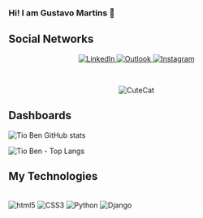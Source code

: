 ### Hi! I am Gustavo Martins 🤙

## Social Networks
<p align="center">
  <a href="https://www.linkedin.com/in/gustavo-martins-211669159/">
    <img src="https://img.shields.io/badge/LinkedIn-0077B5?style=for-the-badge&logo=linkedin&logoColor=white" alt="LinkedIn">
  </a>
  <a href="mailto:tioben@outlook.com.br">
    <img src="https://img.shields.io/badge/Microsoft_Outlook-0078D4?style=for-the-badge&logo=microsoft-outlook&logoColor=white" alt="Outlook">
  </a>
  <a href="https://www.instagram.com/tioben_gh/">
    <img src="https://img.shields.io/badge/Instagram-E4405F?style=for-the-badge&logo=instagram&logoColor=white" alt="Instagram">
  </a>
</p>

</br>

<p align="center">
    <img src="https://media.giphy.com/media/vFKqnCdLPNOKc/giphy.gif" alt="CuteCat">
</p>


## Dashboards
![Tio Ben GitHub stats](https://github-readme-stats.vercel.app/api?username=tioben&show_icons=true&theme=dracula)

![Tio Ben - Top Langs](https://github-readme-stats.vercel.app/api/top-langs/?username=tioben&hide_progress=true)


## My Technologies
<div style="display: inline_block"><br/>
    <img align="center" alt="html5" src="https://img.shields.io/badge/HTML5-E34F26?style=for-the-badge&logo=html5&logoColor=white">
    <img align="center" alt="CSS3" src="https://img.shields.io/badge/CSS3-1572B6?style=for-the-badge&logo=css3&logoColor=white">
    <img align="center" alt="Python" src="https://img.shields.io/badge/Python-14354C?style=for-the-badge&logo=python&logoColor=white">
    <img align="center" alt="Django" src="https://img.shields.io/badge/Django-092E20?style=for-the-badge&logo=django&logoColor=whitee">
</div>
